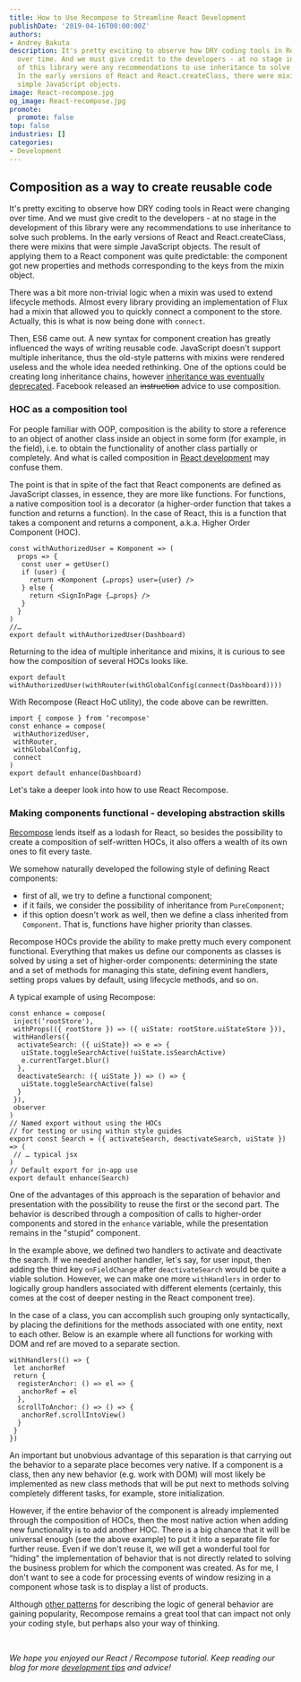 ```yaml
---
title: How to Use Recompose to Streamline React Development
publishDate: '2019-04-16T00:00:00Z'
authors:
- Andrey Bakuta
description: It's pretty exciting to observe how DRY coding tools in React were changing
  over time. And we must give credit to the developers - at no stage in the development
  of this library were any recommendations to use inheritance to solve such problems.
  In the early versions of React and React.createClass, there were mixins that were
  simple JavaScript objects.
image: React-recompose.jpg
og_image: React-recompose.jpg
promote:
  promote: false
top: false
industries: []
categories:
- Development
---
```

<script type="application/ld+json">
{
 "@context": "https://schema.org",
 "@type": "Article",
 "author": "Anadea",
 "name": "How to Use Recompose to Streamline React Development"
}
</script>

## Composition as a way to create reusable code

It's pretty exciting to observe how DRY coding tools in React were changing over time. And we must give credit to the developers - at no stage in the development of this library were any recommendations to use inheritance to solve such problems. In the early versions of React and React.createClass, there were mixins that were simple JavaScript objects. The result of applying them to a React component was quite predictable: the component got new properties and methods corresponding to the keys from the mixin object. 

There was a bit more non-trivial logic when a mixin was used to extend lifecycle methods. Almost every library providing an implementation of Flux had a mixin that allowed you to quickly connect a component to the store. Actually, this is what is now being done with `connect`.

Then, ES6 came out. A new syntax for component creation has greatly influenced the ways of writing reusable code. JavaScript doesn't support multiple inheritance, thus the old-style patterns with mixins were rendered useless and the whole idea needed rethinking. One of the options could be creating long inheritance chains, however <a href="https://reactjs.org/docs/composition-vs-inheritance.html" target="_blank">inheritance was eventually deprecated</a>. Facebook released an <del>instruction</del> advice to use composition.

### HOC as a composition tool

For people familiar with OOP, composition is the ability to store a reference to an object of another class inside an object in some form (for example, in the field), i.e. to obtain the functionality of another class partially or completely. And what is called composition in <a href="https://anadea.info/services/web-development/react-js-development" target="_blank">React development</a> may confuse them. 

The point is that in spite of the fact that React components are defined as JavaScript classes, in essence, they are more like functions. For functions, a native composition tool is a decorator (a higher-order function that takes a function and returns a function). In the case of React, this is a function that takes a component and returns a component, a.k.a. Higher Order Component (HOC).

```
const withAuthorizedUser = Komponent => (
  props => {
   const user = getUser()
   if (user) {
     return <Komponent {…props} user={user} />
   } else {
     return <SignInPage {…props} />     
   }
  }
)
//…
export default withAuthorizedUser(Dashboard)
```

Returning to the idea of multiple inheritance and mixins, it is curious to see how the composition of several HOCs looks like.

```
export default withAuthorizedUser(withRouter(withGlobalConfig(connect(Dashboard))))
```

With Recompose (React HoC utility), the code above can be rewritten.

```
import { compose } from ‘recompose'
const enhance = compose(
 withAuthorizedUser,
 withRouter,
 withGlobalConfig,
 connect
)
export default enhance(Dashboard)
```

Let's take a deeper look into how to use React Recompose.

### Making components functional - developing abstraction skills

<a href="https://github.com/acdlite/recompose" target="_blank">Recompose</a> lends itself as a lodash for React, so besides the possibility to create a composition of self-written HOCs, it also offers a wealth of its own ones to fit every taste.

We somehow naturally developed the following style of defining React components: 
* first of all, we try to define a functional component; 
* if it fails, we consider the possibility of inheritance from `PureComponent`; 
* if this option doesn't work as well, then we define a class inherited from `Component`. That is, functions have higher priority than classes.

Recompose HOCs provide the ability to make pretty much every component functional. Everything that makes us define our components as classes is solved by using a set of higher-order components: determining the state and a set of methods for managing this state, defining event handlers, setting props values ​​by default, using lifecycle methods, and so on.

A typical example of using Recompose:

```
const enhance = compose(
 inject(‘rootStore'),
 withProps(({ rootStore }) => ({ uiState: rootStore.uiStateStore })),
 withHandlers({
  activateSearch: ({ uiState}) => e => {
   uiState.toggleSearchActive(!uiState.isSearchActive)
   e.currentTarget.blur()
  },
  deactivateSearch: ({ uiState }) => () => {
   uiState.toggleSearchActive(false)
  }
 }),
 observer
)
// Named export without using the HOCs
// for testing or using within style guides 
export const Search = ({ activateSearch, deactivateSearch, uiState }) => (
 // … typical jsx
)
// Default export for in-app use
export default enhance(Search)
```

One of the advantages of this approach is the separation of behavior and presentation with the possibility to reuse the first or the second part. The behavior is described through a composition of calls to higher-order components and stored in the `enhance` variable, while the presentation remains in the "stupid" component.

In the example above, we defined two handlers to activate and deactivate the search. If we needed another handler, let's say, for user input, then adding the third key `onFieldChange` after `deactivateSearch` would be quite a viable solution. However, we can make one more `withHandlers` in order to logically group handlers associated with different elements (certainly, this comes at the cost of deeper nesting in the React component tree).

In the case of a class, you can accomplish such grouping only syntactically, by placing the definitions for the methods associated with one entity, next to each other. Below is an example where all functions for working with DOM and ref are moved to a separate section.

```
withHandlers(() => {
 let anchorRef
 return {
  registerAnchor: () => el => {
   anchorRef = el
  },
  scrollToAnchor: () => () => {
   anchorRef.scrollIntoView()
  }
 }
})
```

An important but unobvious advantage of this separation is that carrying out the behavior to a separate place becomes very native. If a component is a class, then any new behavior (e.g. work with DOM) will most likely be implemented as new class methods that will be put next to methods solving completely different tasks, for example, store initialization.

However, if the entire behavior of the component is already implemented through the composition of HOCs, then the most native action when adding new functionality is to add another HOC. There is a big chance that it will be universal enough (see the above example) to put it into a separate file for further reuse. Even if we don't reuse it, we will get a wonderful tool for "hiding" the implementation of behavior that is not directly related to solving the business problem for which the component was created. As for me, I don't want to see a code for processing events of window resizing in a component whose task is to display a list of products.

Although <a href="https://reactjs.org/docs/render-props.html" target="_blank">other patterns</a> for describing the logic of general behavior are gaining popularity, Recompose remains a great tool that can impact not only your coding style, but perhaps also your way of thinking.

<br />

*We hope you enjoyed our React / Recompose tutorial. Keep reading our blog for more [development tips](https://anadea.info/blog/category/development) and advice!*
